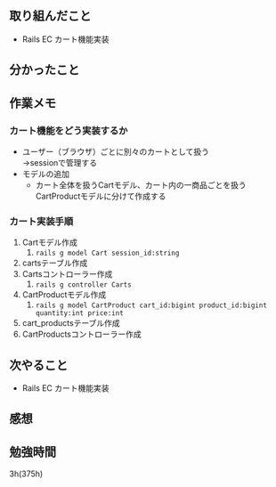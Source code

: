 ## 取り組んだこと
- Rails EC  カート機能実装

## 分かったこと

## 作業メモ

### カート機能をどう実装するか
  - ユーザー（ブラウザ）ごとに別々のカートとして扱う<br>→sessionで管理する
  - モデルの追加
    - カート全体を扱うCartモデル、カート内の一商品ごとを扱うCartProductモデルに分けて作成する

### カート実装手順
  1. Cartモデル作成
     1. `rails g model Cart session_id:string`
  2. cartsテーブル作成
  3. Cartsコントローラー作成
     1. `rails g controller Carts`
  4. CartProductモデル作成
     1. `rails g model CartProduct cart_id:bigint product_id:bigint quantity:int price:int`
  5. cart_productsテーブル作成
  6. CartProductsコントローラー作成

## 次やること
- Rails EC  カート機能実装

## 感想


## 勉強時間
3h(375h)